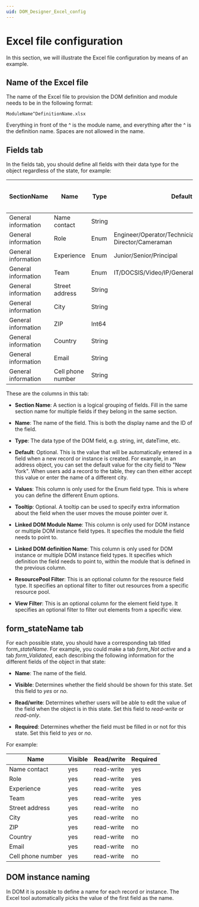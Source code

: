 ```yaml
---
uid: DOM_Designer_Excel_config
---
```


# Excel file configuration

In this section, we will illustrate the Excel file configuration by means of an example.

## Name of the Excel file

The name of the Excel file to provision the DOM definition and module needs to be in the following format:

`ModuleName^DefinitionName.xlsx`

Everything in front of the ^ is the module name, and everything after the ^ is the definition name. Spaces are not allowed in the name.

<!-- For example, in this case, the file name is TBD -->

## Fields tab

In the fields tab, you should define all fields with their data type for the object regardless of the state, for example:

| SectionName | Name | Type | Default | Values | Tooltip | Linked DOM Module Name | Linked DOM Definition Name | ResourcePool Filter | View Filter |
|---|---|---|---|---|---|---|---|---|---|
| General information | Name contact | String |  |  |  |  |  |  |  |
| General information | Role | Enum | Engineer/Operator/Technician/Planner/Technical Director/Cameraman |  |  |  |  |  |  |
| General information | Experience | Enum | Junior/Senior/Principal |  |  |  |  |  |  |
| General information | Team | Enum | IT/DOCSIS/Video/IP/General/Production |  |  |  |  |  |  |
| General information | Street address | String |  |  |  |  |  |  |  |
| General information | City | String |  |  |  |  |  |  |  |
| General information | ZIP | Int64 |  |  |  |  |  |  |  |
| General information | Country | String |  |  |  |  |  |  |  |
| General information | Email | String |  |  |  |  |  |  |  |
| General information | Cell phone number | String |  |  |  |  |  |  |  |

These are the columns in this tab:

- **Section Name**: A section is a logical grouping of fields. Fill in the same section name for multiple fields if they belong in the same section.

- **Name**: The name of the field. This is both the display name and the ID of the field.

- **Type**: The data type of the DOM field, e.g. string, int, dateTime, etc.

- **Default**: Optional. This is the value that will be automatically entered in a field when a new record or instance is created. For example, in an address object, you can set the default value for the city field to "New York". When users add a record to the table, they can then either accept this value or enter the name of a different city.

- **Values**: This column is only used for the Enum field type. This is where you can define the different Enum options.

- **Tooltip**: Optional. A tooltip can be used to specify extra information about the field when the user moves the mouse pointer over it.

- **Linked DOM Module Name**: This column is only used for DOM instance or multiple DOM instance field types. It specifies the module the field needs to point to.

- **Linked DOM definition Name**: This column is only used for DOM instance or multiple DOM instance field types. It specifies which definition the field needs to point to, within the module that is defined in the previous column.

- **ResourcePool Filter**: This is an optional column for the resource field type. It specifies an optional filter to filter out resources from a specific resource pool.

- **View Filter**: This is an optional column for the element field type. It specifies an optional filter to filter out elements from a specific view.

## form_stateName tab

For each possible state, you should have a corresponding tab titled form_*stateName*. For example, you could make a tab *form_Not active* and a tab *form_Validated*, each describing the following information for the different fields of the object in that state:

- **Name**: The name of the field.

- **Visible**: Determines whether the field should be shown for this state. Set this field to *yes* or *no*.

- **Read/write**: Determines whether users will be able to edit the value of the field when the object is in this state. Set this field to *read-write* or *read-only*.

- **Required**: Determines whether the field must be filled in or not for this state. Set this field to *yes* or *no*.

For example:

| Name | Visible | Read/write | Required |
|--|--|--|--|
| Name contact | yes | read-write | yes |
| Role | yes | read-write | yes |
| Experience | yes | read-write | yes |
| Team | yes | read-write | yes |
| Street address | yes | read-write | no |
| City | yes | read-write | no |
| ZIP | yes | read-write | no |
| Country | yes | read-write | no |
| Email | yes | read-write | no |
| Cell phone number | yes | read-write | no |


## DOM instance naming

In DOM it is possible to define a name for each record or instance. The Excel tool automatically picks the value of the first field as the name.